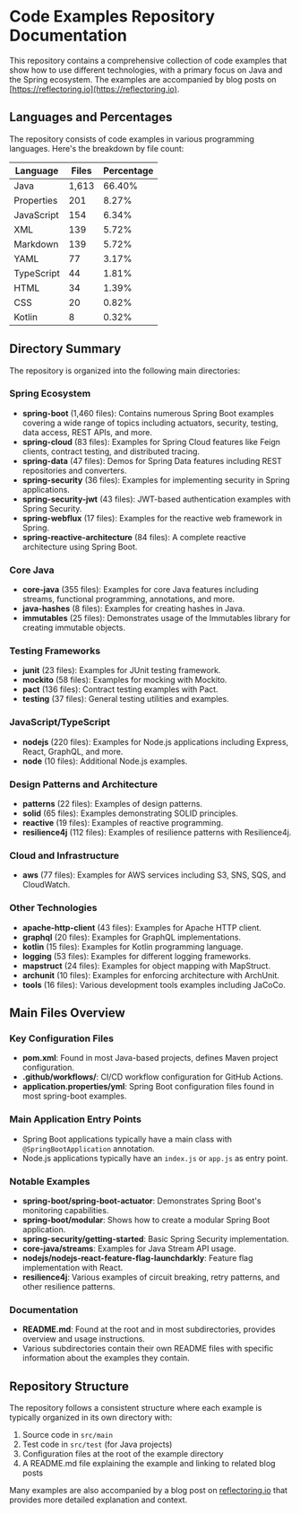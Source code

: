 # Code Examples Repository Documentation

This repository contains a comprehensive collection of code examples that show how to use different technologies, with a primary focus on Java and the Spring ecosystem. The examples are accompanied by blog posts on [https://reflectoring.io](https://reflectoring.io).

## Languages and Percentages

The repository consists of code examples in various programming languages. Here's the breakdown by file count:

| Language    | Files | Percentage |
|-------------|-------|------------|
| Java        | 1,613 | 66.40%     |
| Properties  | 201   | 8.27%      |
| JavaScript  | 154   | 6.34%      |
| XML         | 139   | 5.72%      |
| Markdown    | 139   | 5.72%      |
| YAML        | 77    | 3.17%      |
| TypeScript  | 44    | 1.81%      |
| HTML        | 34    | 1.39%      |
| CSS         | 20    | 0.82%      |
| Kotlin      | 8     | 0.32%      |

## Directory Summary

The repository is organized into the following main directories:

### Spring Ecosystem
- **spring-boot** (1,460 files): Contains numerous Spring Boot examples covering a wide range of topics including actuators, security, testing, data access, REST APIs, and more.
- **spring-cloud** (83 files): Examples for Spring Cloud features like Feign clients, contract testing, and distributed tracing.
- **spring-data** (47 files): Demos for Spring Data features including REST repositories and converters.
- **spring-security** (36 files): Examples for implementing security in Spring applications.
- **spring-security-jwt** (43 files): JWT-based authentication examples with Spring Security.
- **spring-webflux** (17 files): Examples for the reactive web framework in Spring.
- **spring-reactive-architecture** (84 files): A complete reactive architecture using Spring Boot.

### Core Java
- **core-java** (355 files): Examples for core Java features including streams, functional programming, annotations, and more.
- **java-hashes** (8 files): Examples for creating hashes in Java.
- **immutables** (25 files): Demonstrates usage of the Immutables library for creating immutable objects.

### Testing Frameworks
- **junit** (23 files): Examples for JUnit testing framework.
- **mockito** (58 files): Examples for mocking with Mockito.
- **pact** (136 files): Contract testing examples with Pact.
- **testing** (37 files): General testing utilities and examples.

### JavaScript/TypeScript
- **nodejs** (220 files): Examples for Node.js applications including Express, React, GraphQL, and more.
- **node** (10 files): Additional Node.js examples.

### Design Patterns and Architecture
- **patterns** (22 files): Examples of design patterns.
- **solid** (65 files): Examples demonstrating SOLID principles.
- **reactive** (19 files): Examples of reactive programming.
- **resilience4j** (112 files): Examples of resilience patterns with Resilience4j.

### Cloud and Infrastructure
- **aws** (77 files): Examples for AWS services including S3, SNS, SQS, and CloudWatch.

### Other Technologies
- **apache-http-client** (43 files): Examples for Apache HTTP client.
- **graphql** (20 files): Examples for GraphQL implementations.
- **kotlin** (15 files): Examples for Kotlin programming language.
- **logging** (53 files): Examples for different logging frameworks.
- **mapstruct** (24 files): Examples for object mapping with MapStruct.
- **archunit** (10 files): Examples for enforcing architecture with ArchUnit.
- **tools** (16 files): Various development tools examples including JaCoCo.

## Main Files Overview

### Key Configuration Files
- **pom.xml**: Found in most Java-based projects, defines Maven project configuration.
- **.github/workflows/**: CI/CD workflow configuration for GitHub Actions.
- **application.properties/yml**: Spring Boot configuration files found in most spring-boot examples.

### Main Application Entry Points
- Spring Boot applications typically have a main class with `@SpringBootApplication` annotation.
- Node.js applications typically have an `index.js` or `app.js` as entry point.

### Notable Examples
- **spring-boot/spring-boot-actuator**: Demonstrates Spring Boot's monitoring capabilities.
- **spring-boot/modular**: Shows how to create a modular Spring Boot application.
- **spring-security/getting-started**: Basic Spring Security implementation.
- **core-java/streams**: Examples for Java Stream API usage.
- **nodejs/nodejs-react-feature-flag-launchdarkly**: Feature flag implementation with React.
- **resilience4j**: Various examples of circuit breaking, retry patterns, and other resilience patterns.

### Documentation
- **README.md**: Found at the root and in most subdirectories, provides overview and usage instructions.
- Various subdirectories contain their own README files with specific information about the examples they contain.

## Repository Structure

The repository follows a consistent structure where each example is typically organized in its own directory with:

1. Source code in `src/main`
2. Test code in `src/test` (for Java projects)
3. Configuration files at the root of the example directory
4. A README.md file explaining the example and linking to related blog posts

Many examples are also accompanied by a blog post on [reflectoring.io](https://reflectoring.io) that provides more detailed explanation and context.